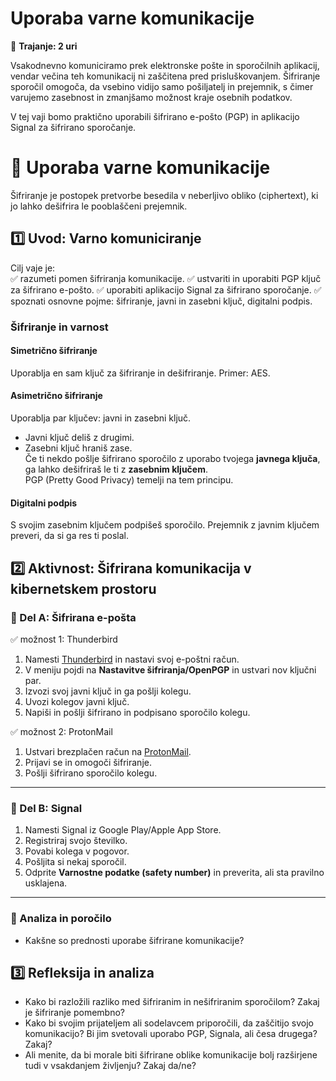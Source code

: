 # Uporaba varne komunikacije

📅 **Trajanje: 2 uri**


Vsakodnevno komuniciramo prek elektronske pošte in sporočilnih aplikacij, vendar večina teh komunikacij ni zaščitena pred prisluškovanjem. Šifriranje sporočil omogoča, da vsebino vidijo samo pošiljatelj in prejemnik, s čimer varujemo zasebnost in zmanjšamo možnost kraje osebnih podatkov.

V tej vaji bomo praktično uporabili šifrirano e-pošto (PGP) in aplikacijo Signal za šifrirano sporočanje.


# 🧪 Uporaba varne komunikacije

Šifriranje je postopek pretvorbe besedila v neberljivo obliko (ciphertext), ki jo lahko dešifrira le pooblaščeni prejemnik.


## 1️⃣ Uvod: Varno komuniciranje

Cilj vaje je:  
✅ razumeti pomen šifriranja komunikacije. 
✅ ustvariti in uporabiti PGP ključ za šifrirano e-pošto. 
✅ uporabiti aplikacijo Signal za šifrirano sporočanje. 
✅ spoznati osnovne pojme: šifriranje, javni in zasebni ključ, digitalni podpis. 

### Šifriranje in varnost

#### Simetrično šifriranje
Uporablja en sam ključ za šifriranje in dešifriranje. Primer: AES.

#### Asimetrično šifriranje
Uporablja par ključev: javni in zasebni ključ.  
- Javni ključ deliš z drugimi.
- Zasebni ključ hraniš zase.  
Če ti nekdo pošlje šifrirano sporočilo z uporabo tvojega **javnega ključa**, ga lahko dešifriraš le ti z **zasebnim ključem**.  
PGP (Pretty Good Privacy) temelji na tem principu.

#### Digitalni podpis
S svojim zasebnim ključem podpišeš sporočilo. Prejemnik z javnim ključem preveri, da si ga res ti poslal.


## 2️⃣ Aktivnost: Šifrirana komunikacija v kibernetskem prostoru
### 🔷 Del A: Šifrirana e-pošta

✅ možnost 1: Thunderbird
1. Namesti [Thunderbird](https://www.thunderbird.net/) in nastavi svoj e-poštni račun.
2. V meniju pojdi na **Nastavitve šifriranja/OpenPGP** in ustvari nov ključni par.
3. Izvozi svoj javni ključ in ga pošlji kolegu.
4. Uvozi kolegov javni ključ.
5. Napiši in pošlji šifrirano in podpisano sporočilo kolegu.

✅ možnost 2: ProtonMail
1. Ustvari brezplačen račun na [ProtonMail](https://protonmail.com).
2. Prijavi se in omogoči šifriranje.
3. Pošlji šifrirano sporočilo kolegu.

---

### 🔷 Del B: Signal

1. Namesti Signal iz Google Play/Apple App Store.
2. Registriraj svojo številko.
3. Povabi kolega v pogovor.
4. Pošljita si nekaj sporočil.
5. Odprite **Varnostne podatke (safety number)** in preverita, ali sta pravilno usklajena.

---

### 📝 Analiza in poročilo

- Kakšne so prednosti uporabe šifrirane komunikacije?

## 3️⃣ Refleksija in analiza

- Kako bi razložili razliko med šifriranim in nešifriranim sporočilom? Zakaj je šifriranje pomembno?
- Kako bi svojim prijateljem ali sodelavcem priporočili, da zaščitijo svojo komunikacijo? Bi jim svetovali uporabo PGP, Signala, ali česa drugega? Zakaj?
- Ali menite, da bi morale biti šifrirane oblike komunikacije bolj razširjene tudi v vsakdanjem življenju? Zakaj da/ne?